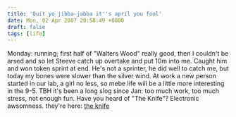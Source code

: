 ```yaml
---
title: 'Quit yo jibba-jabba it''s april you fool'
date: Mon, 02 Apr 2007 20:58:49 +0000
draft: false
tags: [life]
---
```


Monday: running; first half of "Walters Wood" really good, then I couldn't be arsed and so let Steeve catch up overtake and put 10m into me. Caught him and won token sprint at end. He's not a sprinter, he did well to catch me, but today my bones were slower than the silver wind. At work a new person started in our lab, a girl no less, so mebe life will be a little more interesting in the 9-5. TBH it's been a long slog since Jan: too much work, too much stress, not enough fun. Have you heard of "The Knife"? Electronic awsomness. they're here: [the knife](http://www.theknife.net/o0o.html)